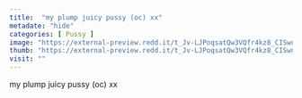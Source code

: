 ```yaml
---
title:  "my plump juicy pussy (oc) xx"
metadate: "hide"
categories: [ Pussy ]
image: "https://external-preview.redd.it/t_Jv-LJPoqsatQw3VQfr4kz8_CISwnaSxYWD2p_O0LY.jpg?auto=webp&s=ba9947147d14c5c7fbe83aa3ccbecdff261727f9"
thumb: "https://external-preview.redd.it/t_Jv-LJPoqsatQw3VQfr4kz8_CISwnaSxYWD2p_O0LY.jpg?width=1080&crop=smart&auto=webp&s=64ed699a3a39cd427a5d1d1ee885da5c94e9ba96"
visit: ""
---
```

my plump juicy pussy (oc) xx
